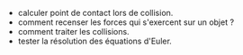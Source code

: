* calculer point de contact lors de collision.
* comment recenser les forces qui s'exercent sur un objet ?
* comment traiter les collisions.
* tester la résolution des équations d'Euler.
